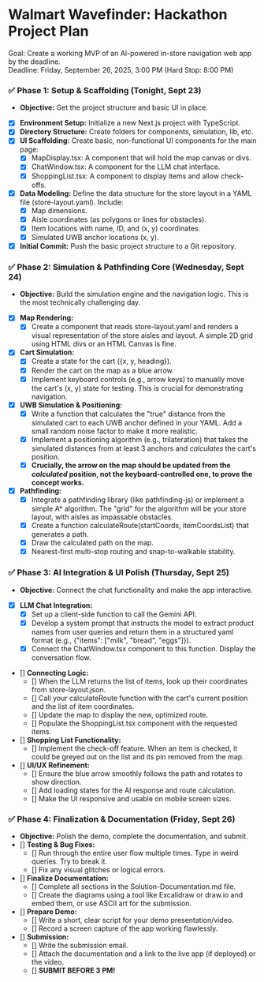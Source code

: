 # **Walmart Wavefinder: Hackathon Project Plan**

Goal: Create a working MVP of an AI-powered in-store navigation web app by the deadline.  
Deadline: Friday, September 26, 2025, 3:00 PM (Hard Stop: 8:00 PM)

### **✅ Phase 1: Setup & Scaffolding (Tonight, Sept 23)**

* **Objective:** Get the project structure and basic UI in place.  
* [x] **Environment Setup:** Initialize a new Next.js project with TypeScript.  
* [x] **Directory Structure:** Create folders for components, simulation, lib, etc.  
* [x] **UI Scaffolding:** Create basic, non-functional UI components for the main page:  
  * [x] MapDisplay.tsx: A component that will hold the map canvas or divs.  
  * [x] ChatWindow.tsx: A component for the LLM chat interface.  
  * [x] ShoppingList.tsx: A component to display items and allow check-offs.  
* [x] **Data Modeling:** Define the data structure for the store layout in a YAML file (store-layout.yaml). Include:  
  * [x] Map dimensions.  
  * [x] Aisle coordinates (as polygons or lines for obstacles).  
  * [x] Item locations with name, ID, and (x, y) coordinates.  
  * [x] Simulated UWB anchor locations (x, y).  
* [x] **Initial Commit:** Push the basic project structure to a Git repository.

### **✅ Phase 2: Simulation & Pathfinding Core (Wednesday, Sept 24)**

* **Objective:** Build the simulation engine and the navigation logic. This is the most technically challenging day.  
* [x] **Map Rendering:**  
  * [x] Create a component that reads store-layout.yaml and renders a visual representation of the store aisles and layout. A simple 2D grid using HTML divs or an HTML Canvas is fine.  
* [x] **Cart Simulation:**  
  * [x] Create a state for the cart ({x, y, heading}).  
  * [x] Render the cart on the map as a blue arrow.  
  * [x] Implement keyboard controls (e.g., arrow keys) to manually move the cart's (x, y) state for testing. This is crucial for demonstrating navigation.  
* [x] **UWB Simulation & Positioning:**  
  * [x] Write a function that calculates the "true" distance from the simulated cart to each UWB anchor defined in your YAML. Add a small random noise factor to make it more realistic.  
  * [x] Implement a positioning algorithm (e.g., trilateration) that takes the simulated distances from at least 3 anchors and *calculates* the cart's position.  
  * [x] **Crucially, the arrow on the map should be updated from the *calculated* position, not the keyboard-controlled one, to prove the concept works.**  
* [x] **Pathfinding:**  
  * [x] Integrate a pathfinding library (like pathfinding-js) or implement a simple A* algorithm. The "grid" for the algorithm will be your store layout, with aisles as impassable obstacles.  
  * [x] Create a function calculateRoute(startCoords, itemCoordsList) that generates a path.  
  * [x] Draw the calculated path on the map.  
  * [x] Nearest-first multi-stop routing and snap-to-walkable stability.

### **✅ Phase 3: AI Integration & UI Polish (Thursday, Sept 25)**

* **Objective:** Connect the chat functionality and make the app interactive.  
* [x] **LLM Chat Integration:**  
  * [x] Set up a client-side function to call the Gemini API.  
  * [x] Develop a system prompt that instructs the model to extract product names from user queries and return them in a structured yaml format (e.g., {"items": ["milk", "bread", "eggs"]}).  
  * [x] Connect the ChatWindow.tsx component to this function. Display the conversation flow.  
* [] **Connecting Logic:**  
  * [] When the LLM returns the list of items, look up their coordinates from store-layout.json.  
  * [] Call your calculateRoute function with the cart's current position and the list of item coordinates.  
  * [] Update the map to display the new, optimized route.  
  * [] Populate the ShoppingList.tsx component with the requested items.  
* [] **Shopping List Functionality:**  
  * [] Implement the check-off feature. When an item is checked, it could be greyed out on the list and its pin removed from the map.  
* [] **UI/UX Refinement:**  
  * [] Ensure the blue arrow smoothly follows the path and rotates to show direction.  
  * [] Add loading states for the AI response and route calculation.  
  * [] Make the UI responsive and usable on mobile screen sizes.

### **✅ Phase 4: Finalization & Documentation (Friday, Sept 26)**

* **Objective:** Polish the demo, complete the documentation, and submit.  
* [] **Testing & Bug Fixes:**  
  * [] Run through the entire user flow multiple times. Type in weird queries. Try to break it.  
  * [] Fix any visual glitches or logical errors.  
* [] **Finalize Documentation:**  
  * [] Complete all sections in the Solution-Documentation.md file.  
  * [] Create the diagrams using a tool like Excalidraw or draw.io and embed them, or use ASCII art for the submission.  
* [] **Prepare Demo:**  
  * [] Write a short, clear script for your demo presentation/video.  
  * [] Record a screen capture of the app working flawlessly.  
* [] **Submission:**  
  * [] Write the submission email.  
  * [] Attach the documentation and a link to the live app (if deployed) or the video.  
  * [] **SUBMIT BEFORE 3 PM!**